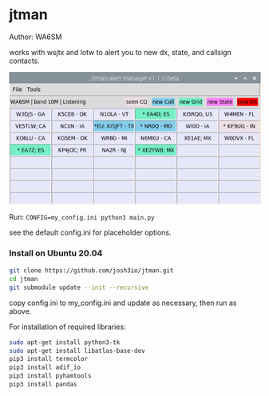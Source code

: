 # jtman

Author: WA6SM

works with wsjtx and lotw to alert you to new dx, state, and callsign contacts.

![](jtman.png)

Run: ``CONFIG=my_config.ini python3 main.py``

see the default config.ini for placeholder options.

### Install on Ubuntu 20.04
```bash
git clone https://github.com/josh3io/jtman.git
cd jtman
git submodule update --init --recursive
```
copy config.ini to my_config.ini and update as necessary, then run as above.

For installation of required libraries:
```bash
sudo apt-get install python3-tk
sudo apt-get install libatlas-base-dev
pip3 install termcolor
pip3 install adif_io
pip3 install pyhamtools
pip3 install pandas
```
